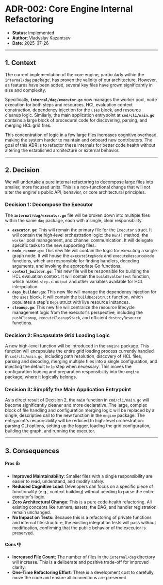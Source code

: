 # ADR-002: Core Engine Internal Refactoring
- **Status**: Implemented
- **Author**: Vladyslav Kazantsev
- **Date**: 2025-07-26

---
## 1. Context

The current implementation of the core engine, particularly within the `internal/dag` package, has proven the validity of our architecture. However, as features have been added, several key files have grown significantly in size and complexity.

Specifically, **`internal/dag/executor.go`** now manages the worker pool, node execution for both steps and resources, HCL evaluation context construction, dependency injection for the `uses` block, and resource cleanup logic. Similarly, the main application entrypoint at **`cmd/cli/main.go`** contains a large block of procedural code for discovering, parsing, and merging HCL grid files.

This concentration of logic in a few large files increases cognitive overhead, making the system harder to maintain and onboard new contributors. The goal of this ADR is to refactor these internals for better code health without altering the established architecture or external behavior.

---
## 2. Decision

We will undertake a pure internal refactoring to decompose large files into smaller, more focused units. This is a non-functional change that will not alter the engine's public API, behavior, or core architectural principles.

### Decision 1: Decompose the Executor
The **`internal/dag/executor.go`** file will be broken down into multiple files within the same `dag` package, each with a single, clear responsibility.

* **`executor.go`**: This will remain the primary file for the `Executor` struct. It will contain the high-level orchestration logic: the `Run()` method, the `worker` pool management, and channel communication. It will delegate specific tasks to the new supporting files.
* **`node_runner.go`**: This new file will contain the logic for executing a single graph node. It will house the `executeStepNode` and `executeResourceNode` functions, which are responsible for finding handlers, decoding arguments, and invoking the appropriate Go functions.
* **`context_builder.go`**: This new file will be responsible for building the HCL evaluation context. It will contain the `buildEvalContext` function, which makes `step.x.output` and other variables available for HCL interpolation.
* **`deps_builder.go`**: This new file will manage the dependency injection for the `uses` block. It will contain the `buildDepsStruct` function, which populates a step's `Deps` struct with live resource instances.
* **`cleanup.go`**: This new file will centralize the resource lifecycle management logic from the executor's perspective, including the `pushCleanup`, `executeCleanupStack`, and efficient `destroyResource` functions.

### Decision 2: Encapsulate Grid Loading Logic
A new high-level function will be introduced in the `engine` package. This function will encapsulate the entire grid loading process currently handled in `cmd/cli/main.go`, including path resolution, discovery of HCL files, parsing and decoding, merging multiple files into a single configuration, and injecting the default `help` step when necessary. This moves the configuration loading and preparation responsibility into the `engine` package, where it logically belongs.

### Decision 3: Simplify the Main Application Entrypoint
As a direct result of Decision 2, the `main` function in `cmd/cli/main.go` will become significantly cleaner and more declarative. The large, complex block of file handling and configuration merging logic will be replaced by a single, descriptive call to the new function in the `engine` package. The entrypoint's responsibility will be reduced to high-level orchestration: parsing CLI options, setting up the logger, loading the grid configuration, building the graph, and running the executor.

---
## 3. Consequences

#### Pros 👍
* **Improved Maintainability**: Smaller files with a single responsibility are easier to read, understand, and modify safely.
* **Reduced Cognitive Load**: Developers can focus on a specific piece of functionality (e.g., context building) without needing to parse the entire executor's logic.
* **Zero Architectural Change**: This is a pure code health refactoring. All existing concepts like runners, assets, the DAG, and handler registration remain unchanged.
* **No Impact on Tests**: Because this is a refactoring of private functions and internal file structure, the existing integration tests will pass without modification, confirming that the public behavior of the executor is preserved.

#### Cons 👎
* **Increased File Count**: The number of files in the `internal/dag` directory will increase. This is a deliberate and positive trade-off for improved clarity.
* **One-Time Refactoring Effort**: There is a development cost to carefully move the code and ensure all connections are preserved.